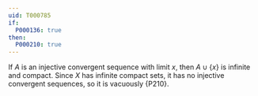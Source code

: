 ```yaml
---
uid: T000785
if:
  P000136: true
then:
  P000210: true
---
```


If $A$ is an injective convergent sequence with limit $x$, then $A\cup \{x\}$ is infinite and compact.
Since $X$ has infinite compact sets, it has no injective convergent sequences, so it is vacuously {P210}.
